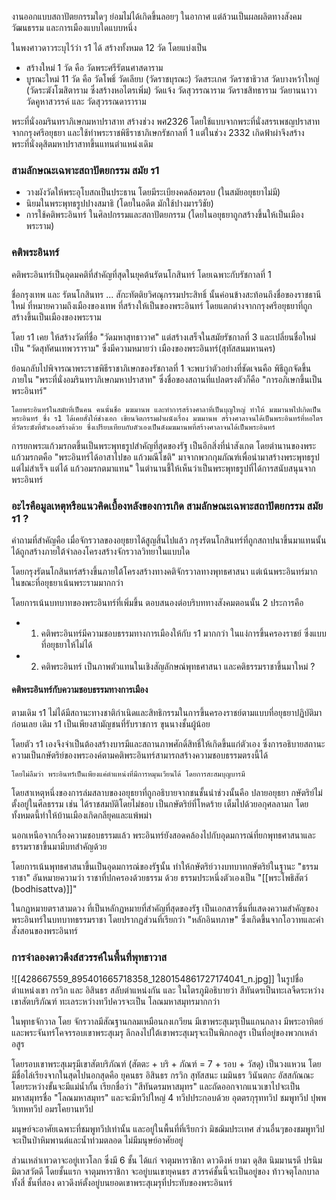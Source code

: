 งานออกแบบสถาปัตยกรรมใดๆ ย่อมไม่ได้เกิดขึ้นลอยๆ ในอากาศ แต่ล้วนเป็นผลผลิตทางสังคม วัฒนธรรม และการเมืองแบบใดแบบหนึ่ง

ในพงศาวดาวระบุไว้ว่า ร1 ได้ สร้างทั้งหมด 12 วัด โดยแบ่งเป็น
- สร้างใหม่ 1 วัด คือ วัดพระศรีรัตนศาสดาราม
- บูรณะใหม่ 11 วัด คือ วัดโพธิ์ วัดเลียบ (วัดราชบุรณะ) วัดสระเกศ วัดราชาธิวาส วัดบางหว้าใหญ่ (วัดระฆังโฆสิตาราม ซึ่งสร้างหอไตรเพิ่ม) วัดแจ้ง วัดสุวรรณาราม วัดราชสิทธาราม วัดยานนาวา วัดคูหาสวรรค์ และ วัดสุวรรณดาราราม

พระที่นั่งอมรินทราภิเษกมหาปราสาท สร้างช่วง พศ2326 โดยใช้แบบจากพระที่นั่งสรรเพชญปราสาทจากกรุงศรีอยุธยา และใช้ทำพระราชพิธีราชาภิเษกรัชกาลที่ 1 แต่ในช่วง 2332 เกิดฟ้าผ่าจึงสร้าง พระที่นั่งดุสิตมหาปราสาทขึ้นแทนตำแหน่งเดิม
### สามลักษณะเฉพาะสถาปัตยกรรม สมัย ร1
- วางผังวัดให้พระอุโบสถเป็นประธาน โดยมีระเบียงคดล้อมรอบ (ในสมัยอยุธยาไม่มี)
- นิยมในพระพุทธรูปปางสมาธิ (โดยในอดีต มักใช้ปางมารวิชัย)
- การใช้คติพระอินทร์ ในศิลปกรรมและสถาปัตยกรรม (โดยในอยุธยาถูกสร้างขึ้นให้เป็นเมืองพระราม)

### คติพระอินทร์
คติพระอินทร์เป็นอุดมคติที่สำคัญที่สุดในยุคต้นรัตนโกสินทร์ โดยเฉพาะกับรัชกาลที่ 1 

ชื่อกรุงเทพ และ รัตนโกสินทร ... สักะทัตติยวิศณุกรรมประสิทธิ์ นั้นค่อนข้างสะท้อนถึงชื่อของราชธานีใหม่ ที่หมายความถึงเมืองของเทพ ที่สร้างให้เป็นของพระอินทร์ โดยแตกต่างจากกรุงศรีอยุธยาที่ถูกสร้างขึ้นเป็นเมืองของพระราม

โดย ร1 เคย ให้สร้างวัดที่ชื่อ "วัดมหาสุทธาวาศ" แต่สร้างเสร็จในสมัยรัชกาลที่ 3 และเปลี่ยนชื่อใหม่เป็น "วัดสุทัศนเทพวราราม" ซึ่งมีความหมายว่า เมืองของพระอินทร์​ (สุทัสสนมหานคร)

ย้อนกลับไปพิจารณาพระราชพิธีราชาภิเษกของรัชกาลที่ 1 จะพบว่าตัวอย่างที่ชัดเจนคือ พิธีถูกจัดขึ้นภายใน "พระที่นั่งอมรินทราภิเษกมหาปราสาท" ซึ่งชื่อของสถานที่แปลตรงตัวก็คือ "การอภิเษกขึ้นเป็นพระอินทร์" 

	โดยพระอินทร์ในสมัยที่เป็นคน คนนั้นชื่อ มฆมานพ และทำการสร้างศาลาที่เป็นบุญใหญ่ ทำให้ มฆมานพไปเกิดเป็นพระอินทร์ ซึ่ง ร1 ได้เคยสั่งให้ช่างเอก เขียนจิตกรรมฝาผนังเรื่อง มฆมานพ สร้างศาลาจนได้เป็นพระอินทร์ที่หอไตรที่วัดระฆังที่ตัวเองสร้างด้วย ซึ่งเปรียบเทียบกับตัวเองเป็นดังมฆมานพที่สร้างศาลาจนได้เป็นพระอินทร์

การยกพระแก้วมรกตขึ้นเป็นพระพุทธรูปสำคัญที่สุดของรัฐ เป็นอีกสิ่งที่น่าสังเกต โดยตำนานของพระแก้วมรกตคือ "พระอินทร์ได้อาสาไปขอ แก้วมณีโชติ" มาจากพวกกุมภัณฑ์เพื่อนำมาสร้างพระพุทธรูป แต่ไม่สำเร็จ แต่ได้ แก้วอมรกตมาแทน" ในตำนานชี้ให้เห็นว่าเป็นพระพุทธรูปที่ได้การสนับสนุนจากพระอินทร์ 

### อะไรคือมูลเหตุหรือแนวคิดเบื้องหลังของการเกิด สามลักษณะเฉพาะสถาปัตยกรรม สมัย ร1 ?

คำถามที่สำคัญคือ เมื่อจักรวาลของอยุธยาได้สูญสิ้นไปแล้ว กรุงรัตนโกสินทร์ที่ถูกสถาปนาขึ้นมาแทนนั้น ได้ถูกสร้างภายใต้จำลองโครงสร้างจักรวาลวิทยาในแบบใด

โดยกรุงรัตนโกสินทร์สร้างขึ้นภายใต้โครงสร้างทางคติจักรวาลทางพุทธศาสนา แต่เน้นพระอินทร์มาก ในขณะที่อยุธยาเน้นพระรามมากกว่า

 โดยการเน้นบทบาทของพระอินทร์ที่เพิ่มขึ้น ตอบสนองต่อบริบททางสังคมตอนนั้น 2 ประการคือ
- 1. คติพระอินทร์มีความชอบธรรมทางการเมืองให้กับ ร1 มากกว่า ในแง่การขึ้นครองราชย์ ซึ่งแบบที่อยุธยาให้ไม่ได้
- 2. คติพระอินทร์ เป็นภาพตัวแทนในเชิงสัญลักษณ์พุทธศาสนา และคติธรรมราชาขึ้นมาใหม่ ?

#### คติพระอินทร์กับความชอบธรรมทางการเมือง
ตามเดิม ร1 ไม่ได้มีสถานะทางชาติกำเนิดและสิทธิกรรมในการขึ้นครองราชย์ตามแบบที่อยุธยาปฏิบัติมาก่อนเลย เดิม ร1 เป็นเพียงสามัญชนที่รับราชการ ขุนนางชั้นผู้น้อย 

โดยตัว ร1 เองจึงจำเป็นต้องสร้างบารมีและสถานภาพศักดิ์สิทธิ์ให้เกิดขึ้นแก่ตัวเอง ซึ่งการอธิบายสถานะความเป็นกษัตริย์ของพระองค์ตามคติพระอินทร์สามารถสร้างความชอบธรรมตรงนี้ได้

	โดยไม่ลืมว่า พระอินทร์เป็นเพียงแค่ตำแหน่งที่มีการหมุนเวียนได้ โดยการสะสมบุญบารมี

โดยสาเหตุหนึ่งของการล่มสลาบของอยุธยาที่ถูกอธิบายจากชนชั้นนำช่วงนั้นคือ ปลายอยุธยา กษัตริย์ไม่ตั้งอยู่ในศีลธรรม เช่น ได้ราชสมบัติโดยไม่ชอบ เป็นกษัตริย์ที่โหดร้าย เต็มไปด้วยอกุศลลามก โดยทั้งหมดนี้ทำให้บ้านเมืองเกิดกลียุคและแพ้พม่า

นอกเหนือจากเรื่องความชอบธรรมแล้ว พระอินทร์ยังสอดคล้องไปกับอุดมการณ์ที่ยกพุทธศาสนาและธรรมราชาขึ้นมามีบทสำคัญด้วย 

โดยการเน้นพุทธศาสนาขึ้นเป็นอุดมการณ์ของรัฐนั้น ทำให้กษัตริย์วางบทบาทกษัตริย์ในฐานะ "ธรรมราชา" อันหมายความว่า ราชาที่ปกครองด้วยธรรม ด้วย ธรรมประหนึ่งตัวเองเป็น "[[พระโพธิสัตว์ (bodhisattva)]]"

ในกฏหมายตราสามดวง ที่เป็นหลักฏหมายที่สำคัญที่สุดของรัฐ เป็นเอกสารชิ้นที่แสดงความสำคัญของพระอินทร์ในบทบาทธรรมราชา โดยปรากฏส่วนที่เรียกว่า "หลักอินทภาษ" ซึ่งเกิดขึ้นจากโอวาทและคำสั่งสอนของพระอินทร์

### การจำลองดาวดึงส์สวรรค์ในพื้นที่พุทธาวาส

![[428667559_895401665718358_1280154861727174041_n.jpg]]
	ในรูปชื่อตำแหน่งเขา กรวิก และ อิสินธร สลับตำแหน่งกัน และ ในไตรภูมิอธิบายว่า สีทันดรเป็นทะเลจืดระหว่างเขาสัตบริภัณฑ์ ทะเลระหว่างทวีปควรจะเป็น โลณมหาสมุทรมากกว่า

ในพุทธจักวาล โดย จักรวาลมีสัณฐานกลมเหมือนกงเกวียน มีเขาพระสุเมรุเป็นแกนกลาง มีพระอาทิตย์และพระจันทร์โคจรรอบเขาพระสุเมรุ ลึกลงไปใต้เขาพระสุเมรุจะเป็นพิภกอสูร เป็นที่อยู่ของพวกเหล่าอสูร 

โดยรอบเขาพระสุเมรุมีเขาสัตบริภัณฑ์​ (สัตตะ + บริ + ภัณฑ์ = 7 + รอบ + วัสดุ) เป็นวงแหวน โดยมีชื่อไล่เรียงจากในสุดไปนอกสุดคือ ยุคนธร อิสินธร กรวิก สุทัสสนะ เมมินธร วินันตกะ อัสสกัณณะ โดยระหว่างขั้นจะมีแม่น้ำกั้น เรียกชื่อว่า "สีทันดรมหาสมุทร" และถัดออกจากแนวเขาไปจะเป็นมหาสมุทรชื่อ "โลณมหาสมุทร" และจะมีทวีปใหญ่ 4 ทวีปประกอบด้วย อุตตรกุรุททวิป ชมพูทวีป ปุพพวิเทหทวีป อมรโคยานทวีป

มนุษย์จะอาศัยเฉพาะที่ชมพูทวีปเท่านั้น และอยู่ในพื้นที่ที่เรียกว่า มิชฌิมประเทศ ส่วนอื่นๆของชมพูทวีปจะเป็นป่าหิมพานต์​และน้ำท่วมตลอด ไม่มีมนุษย์อาศัยอยู่

ส่วนเหล่าเทวดาจะอยู่เทวโลก ซึ่งมี 6 ชั้น ได้แก่ จาตุมหาราชิกา ดาวดึงห์ ยามา ดุสิต นิมมานรดี ปรนิมมิตวสวัตดี 
โดยชั้นแรก จาตุมหาราชิกา จะอยู่บนเขายุคนธร สวรรค์ชั้นนี้จะเป็นอยู่ของ ท้าวจตุโลกบาลทั้งสี่ 
ชั้นที่สอง ดาวดึงห์ตั้งอยู่บนยอดเขาพระสุเมรุที่ประทับของพระอินทร์

